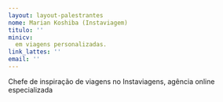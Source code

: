 ```yaml
---
layout: layout-palestrantes
nome: Marian Koshiba (Instaviagem)
titulo: ''
minicv:
  em viagens personalizadas.
link_lattes: ''
email: ''
---
```


 Chefe de inspiração de viagens no Instaviagens, agência online especializada